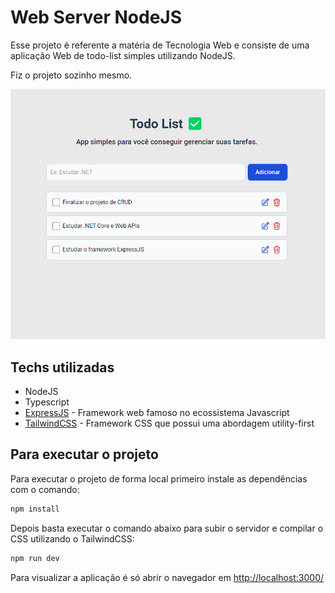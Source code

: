 # Web Server NodeJS

Esse projeto é referente a matéria de Tecnologia Web e consiste de uma aplicação Web de todo-list simples utilizando NodeJS.

Fiz o projeto sozinho mesmo.

<p align="center">
  <img src="./images/todo-list.png" />
</p>

## Techs utilizadas

- NodeJS 
- Typescript
- [ExpressJS](https://expressjs.com/) - Framework web famoso no ecossistema Javascript
- [TailwindCSS](https://tailwindcss.com/) - Framework CSS que possui uma abordagem utility-first

## Para executar o projeto

Para executar o projeto de forma local primeiro instale as dependências com o comando:

```bash
npm install
```

Depois basta executar o comando abaixo para subir o servidor e compilar o CSS utilizando o TailwindCSS:

```bash
npm run dev
```

Para visualizar a aplicação é só abrir o navegador em [http://localhost:3000/](http://localhost:3000/)